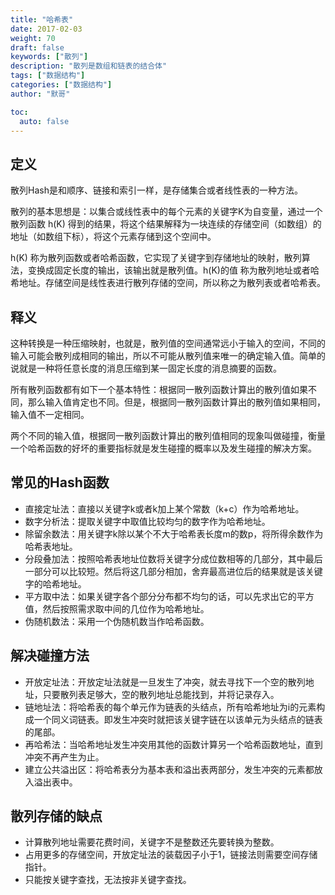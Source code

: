 ```yaml
---  
title: "哈希表"  
date: 2017-02-03
weight: 70  
draft: false  
keywords: ["散列"]  
description: "散列是数组和链表的结合体"  
tags: ["数据结构"]  
categories: ["数据结构"]  
author: "默哥"  

toc:
  auto: false
---
```

## 定义
散列Hash是和顺序、链接和索引一样，是存储集合或者线性表的一种方法。

散列的基本思想是：以集合或线性表中的每个元素的关键字K为自变量，通过一个散列函数 h(K) 得到的结果，将这个结果解释为一块连续的存储空间（如数组）的地址（如数组下标），将这个元素存储到这个空间中。

h(K) 称为散列函数或者哈希函数，它实现了关键字到存储地址的映射，散列算法，变换成固定长度的输出，该输出就是散列值。h(K)的值 称为散列地址或者哈希地址。存储空间是线性表进行散列存储的空间，所以称之为散列表或者哈希表。

## 释义
这种转换是一种压缩映射，也就是，散列值的空间通常远小于输入的空间，不同的输入可能会散列成相同的输出，所以不可能从散列值来唯一的确定输入值。简单的说就是一种将任意长度的消息压缩到某一固定长度的消息摘要的函数。

所有散列函数都有如下一个基本特性：根据同一散列函数计算出的散列值如果不同，那么输入值肯定也不同。但是，根据同一散列函数计算出的散列值如果相同，输入值不一定相同。

两个不同的输入值，根据同一散列函数计算出的散列值相同的现象叫做碰撞，衡量一个哈希函数的好坏的重要指标就是发生碰撞的概率以及发生碰撞的解决方案。

## 常见的Hash函数
* 直接定址法：直接以关键字k或者k加上某个常数（k+c）作为哈希地址。
* 数字分析法：提取关键字中取值比较均匀的数字作为哈希地址。
* 除留余数法：用关键字k除以某个不大于哈希表长度m的数p，将所得余数作为哈希表地址。
* 分段叠加法：按照哈希表地址位数将关键字分成位数相等的几部分，其中最后一部分可以比较短。然后将这几部分相加，舍弃最高进位后的结果就是该关键字的哈希地址。
* 平方取中法：如果关键字各个部分分布都不均匀的话，可以先求出它的平方值，然后按照需求取中间的几位作为哈希地址。
* 伪随机数法：采用一个伪随机数当作哈希函数。

## 解决碰撞方法
* 开放定址法：开放定址法就是一旦发生了冲突，就去寻找下一个空的散列地址，只要散列表足够大，空的散列地址总能找到，并将记录存入。
* 链地址法：将哈希表的每个单元作为链表的头结点，所有哈希地址为i的元素构成一个同义词链表。即发生冲突时就把该关键字链在以该单元为头结点的链表的尾部。
* 再哈希法：当哈希地址发生冲突用其他的函数计算另一个哈希函数地址，直到冲突不再产生为止。
* 建立公共溢出区：将哈希表分为基本表和溢出表两部分，发生冲突的元素都放入溢出表中。

## 散列存储的缺点
* 计算散列地址需要花费时间，关键字不是整数还先要转换为整数。
* 占用更多的存储空间，开放定址法的装载因子小于1，链接法则需要空间存储指针。
* 只能按关键字查找，无法按非关键字查找。